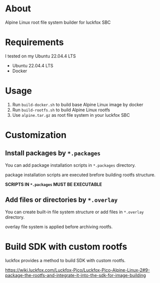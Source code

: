 # About
Alpine Linux root file system builder for luckfox SBC

# Requirements
I tested on my Ubuntu 22.04.4 LTS
* Ubuntu 22.04.4 LTS
* Docker

# Usage
1. Run `build-docker.sh` to build base Alpine Linux image by docker
2. Run `build-rootfs.sh` to build Alpine Linux rootfs
3. Use `alpine.tar.gz` as root file system in your luckfox SBC

# Customization
## Install packages by `*.packages`
You can add package installation scripts in `*.packages` directory.

package installation scripts are executed brefore building rootfs structure.

__SCRIPTS IN `*.packages` MUST BE EXECUTABLE__

## Add files or directories by `*.overlay`
You can create built-in file system structure or add files in `*.overlay` directory.

overlay file system is applied before archiving rootfs.

# Build SDK with custom rootfs
luckfox provides a method to build SDK with custom rootfs.

https://wiki.luckfox.com/Luckfox-Pico/Luckfox-Pico-Alpine-Linux-2#9-package-the-rootfs-and-integrate-it-into-the-sdk-for-image-building